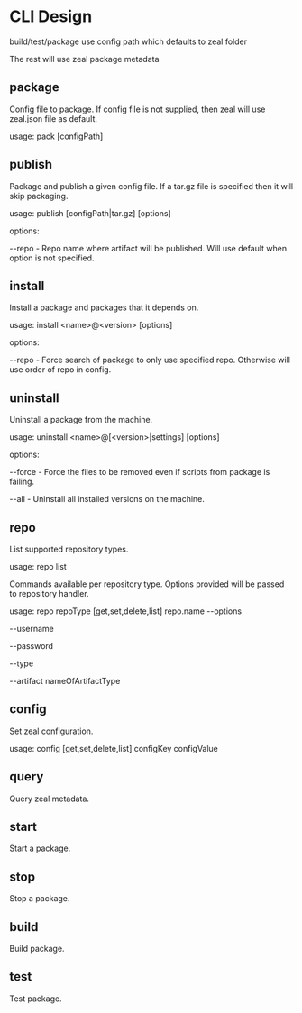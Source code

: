 # CLI Design

build/test/package use config path which defaults to zeal folder

The rest will use zeal package metadata

## package
Config file to package. If config file is not supplied, then zeal will use zeal.json file as default.

usage: pack [configPath]

## publish
Package and publish a given config file. If a tar.gz file is specified then it will skip packaging.

usage: publish [configPath|tar.gz] [options]

options:

--repo - Repo name where artifact will be published. Will use default when option is not specified.
 
## install
Install a package and packages that it depends on.

usage: install \<name\>@\<version\> [options]

options: 

--repo - Force search of package to only use specified repo. Otherwise will use order of repo in config.
 
## uninstall
Uninstall a package from the machine.

usage: uninstall \<name\>@[\<version\>|settings] [options]

options:

--force - Force the files to be removed even if scripts from package is failing.

--all - Uninstall all installed versions on the machine.

## repo

List supported repository types. 

usage: repo list

Commands available per repository type. Options provided will be passed to repository handler.

usage: repo repoType [get,set,delete,list] repo.name --options

--username

--password

--type

--artifact nameOfArtifactType

## config
Set zeal configuration.

usage: config [get,set,delete,list] configKey configValue

## query
Query zeal metadata.

## start
Start a package.

## stop
Stop a package.

## build

Build package.

## test

Test package.